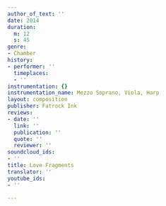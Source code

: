 ```yaml
---
author_of_text: ''
date: 2014
duration:
  m: 12
  s: 45
genre:
- Chamber
history:
- performer: ''
  timeplaces:
  - ''
instrumentation: {}
instrumentation_name: Mezzo Soprano, Viola, Harp
layout: composition
publisher: Fatrock Ink
reviews:
- date: ''
  link: ''
  publication: ''
  quote: ''
  reviewer: ''
soundcloud_ids:
- ''
title: Love Fragments
translator: ''
youtube_ids:
- ''

---
```

